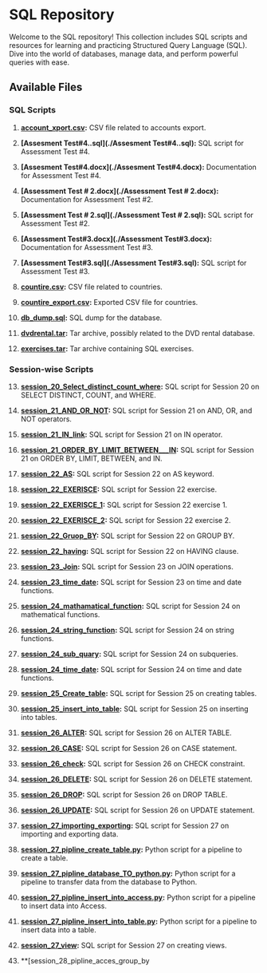 # SQL Repository

Welcome to the SQL repository! This collection includes SQL scripts and resources for learning and practicing Structured Query Language (SQL). Dive into the world of databases, manage data, and perform powerful queries with ease.

## Available Files

### SQL Scripts
1. **[account_xport.csv](./account_xport.csv):**
   CSV file related to accounts export.

2. **[Assesment Test#4..sql](./Assesment Test#4..sql):**
   SQL script for Assessment Test #4.

3. **[Assesment Test#4.docx](./Assesment Test#4.docx):**
   Documentation for Assessment Test #4.

4. **[Assessment Test # 2.docx](./Assessment Test # 2.docx):**
   Documentation for Assessment Test #2.

5. **[Assessment Test # 2.sql](./Assessment Test # 2.sql):**
   SQL script for Assessment Test #2.

6. **[Assessment Test#3.docx](./Assessment Test#3.docx):**
   Documentation for Assessment Test #3.

7. **[Assessment Test#3.sql](./Assessment Test#3.sql):**
   SQL script for Assessment Test #3.

8. **[countire.csv](./countire.csv):**
   CSV file related to countries.

9. **[countire_export.csv](./countire_export.csv):**
   Exported CSV file for countries.

10. **[db_dump.sql](./db_dump.sql):**
    SQL dump for the database.

11. **[dvdrental.tar](./dvdrental.tar):**
    Tar archive, possibly related to the DVD rental database.

12. **[exercises.tar](./exercises.tar):**
    Tar archive containing SQL exercises.

### Session-wise Scripts
13. **[session_20_Select_distinct_count_where](./session_20_Select_distinct_count_where):**
    SQL script for Session 20 on SELECT DISTINCT, COUNT, and WHERE.

14. **[session_21_AND_OR_NOT](./session_21_AND_OR_NOT):**
    SQL script for Session 21 on AND, OR, and NOT operators.

15. **[session_21_IN_link](./session_21_IN_link):**
    SQL script for Session 21 on IN operator.

16. **[session_21_ORDER_BY_LIMIT_BETWEEN___IN](./session_21_ORDER_BY_LIMIT_BETWEEN___IN):**
    SQL script for Session 21 on ORDER BY, LIMIT, BETWEEN, and IN.

17. **[session_22_AS](./session_22_AS):**
    SQL script for Session 22 on AS keyword.

18. **[session_22_EXERISCE](./session_22_EXERISCE):**
    SQL script for Session 22 exercise.

19. **[session_22_EXERISCE_1](./session_22_EXERISCE_1):**
    SQL script for Session 22 exercise 1.

20. **[session_22_EXERISCE_2](./session_22_EXERISCE_2):**
    SQL script for Session 22 exercise 2.

21. **[session_22_Gruop_BY](./session_22_Gruop_BY):**
    SQL script for Session 22 on GROUP BY.

22. **[session_22_having](./session_22_having):**
    SQL script for Session 22 on HAVING clause.

23. **[session_23_Join](./session_23_Join):**
    SQL script for Session 23 on JOIN operations.

24. **[session_23_time_date](./session_23_time_date):**
    SQL script for Session 23 on time and date functions.

25. **[session_24_mathamatical_function](./session_24_mathamatical_function):**
    SQL script for Session 24 on mathematical functions.

26. **[session_24_string_function](./session_24_string_function):**
    SQL script for Session 24 on string functions.

27. **[session_24_sub_quary](./session_24_sub_quary):**
    SQL script for Session 24 on subqueries.

28. **[session_24_time_date](./session_24_time_date):**
    SQL script for Session 24 on time and date functions.

29. **[session_25_Create_table](./session_25_Create_table):**
    SQL script for Session 25 on creating tables.

30. **[session_25_insert_into_table](./session_25_insert_into_table):**
    SQL script for Session 25 on inserting into tables.

31. **[session_26_ALTER](./session_26_ALTER):**
    SQL script for Session 26 on ALTER TABLE.

32. **[session_26_CASE](./session_26_CASE):**
    SQL script for Session 26 on CASE statement.

33. **[session_26_check](./session_26_check):**
    SQL script for Session 26 on CHECK constraint.

34. **[session_26_DELETE](./session_26_DELETE):**
    SQL script for Session 26 on DELETE statement.

35. **[session_26_DROP](./session_26_DROP):**
    SQL script for Session 26 on DROP TABLE.

36. **[session_26_UPDATE](./session_26_UPDATE):**
    SQL script for Session 26 on UPDATE statement.

37. **[session_27_importing_exporting](./session_27_importing_exporting):**
    SQL script for Session 27 on importing and exporting data.

38. **[session_27_pipline_create_table.py](./session_27_pipline_create_table.py):**
    Python script for a pipeline to create a table.

39. **[session_27_pipline_database_TO_python.py](./session_27_pipline_database_TO_python.py):**
    Python script for a pipeline to transfer data from the database to Python.

40. **[session_27_pipline_insert_into_access.py](./session_27_pipline_insert_into_access.py):**
    Python script for a pipeline to insert data into Access.

41. **[session_27_pipline_insert_into_table.py](./session_27_pipline_insert_into_table.py):**
    Python script for a pipeline to insert data into a table.

42. **[session_27_view](./session_27_view):**
    SQL script for Session 27 on creating views.

43. **[session_28_pipline_acces_group_by
